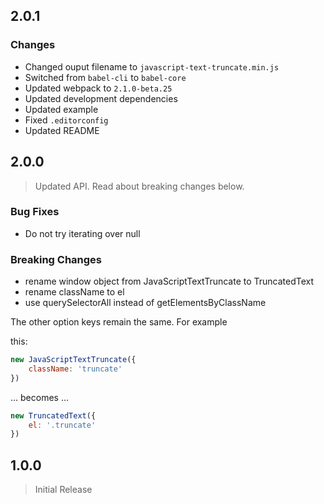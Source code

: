## 2.0.1

### Changes

- Changed ouput filename to `javascript-text-truncate.min.js`
- Switched from `babel-cli` to `babel-core`
- Updated webpack to `2.1.0-beta.25`
- Updated development dependencies
- Updated example
- Fixed `.editorconfig`
- Updated README

## 2.0.0

> Updated API. Read about breaking changes below.

### Bug Fixes

* Do not try iterating over null

### Breaking Changes

* rename window object from JavaScriptTextTruncate to TruncatedText
* rename className to el
* use querySelectorAll instead of getElementsByClassName

The other option keys remain the same. For example

this:

```javascript
new JavaScriptTextTruncate({
    className: 'truncate'
})
```

... becomes ...

```javascript
new TruncatedText({
    el: '.truncate'
})
```

## 1.0.0

> Initial Release
